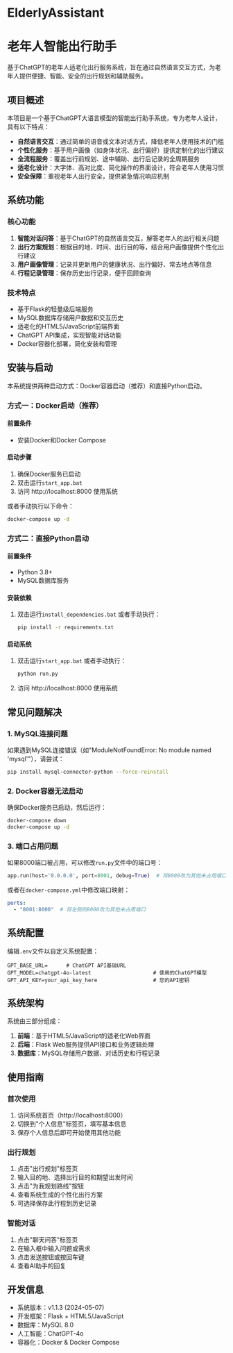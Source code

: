 # ElderlyAssistant
# 老年人智能出行助手

基于ChatGPT的老年人适老化出行服务系统，旨在通过自然语言交互方式，为老年人提供便捷、智能、安全的出行规划和辅助服务。

## 项目概述

本项目是一个基于ChatGPT大语言模型的智能出行助手系统，专为老年人设计，具有以下特点：

- **自然语言交互**：通过简单的语音或文本对话方式，降低老年人使用技术的门槛
- **个性化服务**：基于用户画像（如身体状况、出行偏好）提供定制化的出行建议
- **全流程服务**：覆盖出行前规划、途中辅助、出行后记录的全周期服务
- **适老化设计**：大字体、高对比度、简化操作的界面设计，符合老年人使用习惯
- **安全保障**：重视老年人出行安全，提供紧急情况响应机制

## 系统功能

### 核心功能

1. **智能对话问答**：基于ChatGPT的自然语言交互，解答老年人的出行相关问题
2. **出行方案规划**：根据目的地、时间、出行目的等，结合用户画像提供个性化出行建议
3. **用户画像管理**：记录并更新用户的健康状况、出行偏好、常去地点等信息
4. **行程记录管理**：保存历史出行记录，便于回顾查询

### 技术特点

- 基于Flask的轻量级后端服务
- MySQL数据库存储用户数据和交互历史
- 适老化的HTML5/JavaScript前端界面
- ChatGPT API集成，实现智能对话功能
- Docker容器化部署，简化安装和管理

## 安装与启动

本系统提供两种启动方式：Docker容器启动（推荐）和直接Python启动。

### 方式一：Docker启动（推荐）

#### 前置条件
- 安装Docker和Docker Compose

#### 启动步骤
1. 确保Docker服务已启动
2. 双击运行`start_app.bat`
3. 访问 http://localhost:8000 使用系统

或者手动执行以下命令：
```bash
docker-compose up -d
```

### 方式二：直接Python启动

#### 前置条件
- Python 3.8+
- MySQL数据库服务

#### 安装依赖
1. 双击运行`install_dependencies.bat`
   或者手动执行：
   ```bash
   pip install -r requirements.txt
   ```

#### 启动系统
1. 双击运行`start_app.bat`
   或者手动执行：
   ```bash
   python run.py
   ```
2. 访问 http://localhost:8000 使用系统

## 常见问题解决

### 1. MySQL连接问题

如果遇到MySQL连接错误（如"ModuleNotFoundError: No module named 'mysql'"），请尝试：

```bash
pip install mysql-connector-python --force-reinstall
```

### 2. Docker容器无法启动

确保Docker服务已启动，然后运行：

```bash
docker-compose down
docker-compose up -d
```

### 3. 端口占用问题

如果8000端口被占用，可以修改`run.py`文件中的端口号：

```python
app.run(host='0.0.0.0', port=8001, debug=True)  # 将8000改为其他未占用端口
```

或者在`docker-compose.yml`中修改端口映射：

```yaml
ports:
  - "8001:8000"  # 将左侧的8000改为其他未占用端口
```

## 系统配置

编辑`.env`文件以自定义系统配置：

```
GPT_BASE_URL=      # ChatGPT API基础URL
GPT_MODEL=chatgpt-4o-latest                    # 使用的ChatGPT模型
GPT_API_KEY=your_api_key_here                  # 您的API密钥
```

## 系统架构

系统由三部分组成：

1. **前端**：基于HTML5/JavaScript的适老化Web界面
2. **后端**：Flask Web服务提供API接口和业务逻辑处理
3. **数据库**：MySQL存储用户数据、对话历史和行程记录

## 使用指南

### 首次使用

1. 访问系统首页（http://localhost:8000）
2. 切换到"个人信息"标签页，填写基本信息
3. 保存个人信息后即可开始使用其他功能

### 出行规划

1. 点击"出行规划"标签页
2. 输入目的地、选择出行目的和期望出发时间
3. 点击"为我规划路线"按钮
4. 查看系统生成的个性化出行方案
5. 可选择保存此行程到历史记录

### 智能对话

1. 点击"聊天问答"标签页
2. 在输入框中输入问题或需求
3. 点击发送按钮或按回车键
4. 查看AI助手的回复

## 开发信息

- 系统版本：v1.1.3 (2024-05-07)
- 开发框架：Flask + HTML5/JavaScript
- 数据库：MySQL 8.0
- 人工智能：ChatGPT-4o
- 容器化：Docker & Docker Compose
